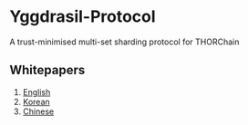 # Yggdrasil-Protocol
A trust-minimised multi-set sharding protocol for THORChain

## Whitepapers

1. [English](/docs/whitepaper-en.md)
2. [Korean]()
3. [Chinese]()

